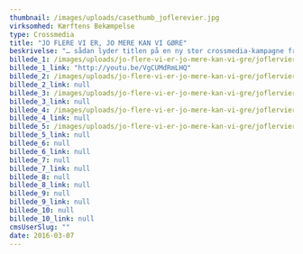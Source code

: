 ```yaml
---
thumbnail: /images/uploads/casethumb_joflerevier.jpg
virksomhed: Kærftens Bekæmpelse
type: Crossmedia
title: "JO FLERE VI ER, JO MERE KAN VI GØRE"
beskrivelse: "… sådan lyder titlen på en ny stor crossmedia-kampagne fra Kræftens Bekæmpelse udarbejdet af Hjaltelin Stahl. Kampagnen skal få flere danskere til at melde sig ind i kampen mod kræft – og mens der i filmen skrues helt op for følelserne, bliver vi mere faktuelle og handlende på de digitale, sociale og trykte kanaler. Og så introducerer vi en pendant til selfien, nemlig en “osfie”, der deles på #joflerevier."
billede_1: /images/uploads/jo-flere-vi-er-jo-mere-kan-vi-gre/joflervier-case-01.jpg
billede_1_link: "http://youtu.be/VgCUMdRmLHQ"
billede_2: /images/uploads/jo-flere-vi-er-jo-mere-kan-vi-gre/joflervier-case-02.jpg
billede_2_link: null
billede_3: /images/uploads/jo-flere-vi-er-jo-mere-kan-vi-gre/joflervier-case-03.png
billede_3_link: null
billede_4: /images/uploads/jo-flere-vi-er-jo-mere-kan-vi-gre/joflervier-case-04.png
billede_4_link: null
billede_5: /images/uploads/jo-flere-vi-er-jo-mere-kan-vi-gre/joflervier-case-05-1.png
billede_5_link: null
billede_6: null
billede_6_link: null
billede_7: null
billede_7_link: null
billede_8: null
billede_8_link: null
billede_9: null
billede_9_link: null
billede_10: null
billede_10_link: null
cmsUserSlug: ""
date: 2016-03-07 
---
```


